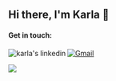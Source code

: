 ## Hi there, I'm Karla 👋
 
#### Get in touch: 

<p>
  <a href="https://www.linkedin.com/in/karla-evelize/" target="_blank">
    <img align="left" alt="karla's linkedin" src="https://img.shields.io/badge/linkedin-%230077B5.svg?style=for-the-badge&logo=linkedin&logoColor=white"/>
  </a>
    <a href="mailto:k.evelize@gmail.com">
      <img alt="Gmail" src="https://img.shields.io/badge/Gmail-EA4335?logo=gmail&logoColor=white&style=for-the-badge" />
  </a>
</p>

<!-- <img src="https://media4.giphy.com/media/hujejOtss7zG0/giphy.gif?cid=ecf05e475expktnwn22r0lblnnh8z3n92uoab5exz1joj0qx&rid=giphy.gif&ct=g" /> -->

<img src="https://media2.giphy.com/media/Dh5q0sShxgp13DwrvG/giphy.gif?cid=ecf05e478vcqflevvv1kpaylxttm8z5kfl2a2u3147qcw6tm&rid=giphy.gif&ct=g"/>
